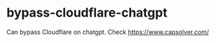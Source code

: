 # bypass-cloudflare-chatgpt
Can bypass Cloudflare on chatgpt. Check https://www.capsolver.com/ 
                                                          